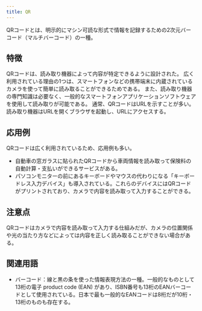 ```yaml
---
title: QR
---
```


QRコードとは、明示的にマシン可読な形式で情報を記録するための2次元バーコード（マルチバーコード）の一種。

## 特徴
QRコードは、読み取り機器によって内容が特定できるように設計された。
広く利用されている理由の1つは、スマートフォンなどの携帯端末に内蔵されているカメラを使って簡単に読み取ることができるためである。
また、読み取り機器の専門知識は必要なく、一般的なスマートフォンアプリケーションソフトウェアを使用して読み取りが可能である。
通常、QRコードはURLを示すことが多い。読み取り機器はURLを開くブラウザを起動し、URLにアクセスする。


## 応用例
QRコードは広く利用されているため、応用例も多い。
- 自動車の窓ガラスに貼られたQRコードから車両情報を読み取って保険料の自動計算・支払いができるサービスがある。
- パソコンモニターの前にあるキーボードやマウスの代わりになる「キーボードレス入力デバイス」も導入されている。これらのデバイスにはQRコードがプリントされており、カメラで内容を読み取って入力することができる。


## 注意点
QRコードはカメラで内容を読み取って入力する仕組みだが、カメラの位置関係や光の当たり方などによっては内容を正しく読み取ることができない場合がある。


## 関連用語
- バーコード：線と黒の条を使った情報表現方法の一種。一般的なものとして13桁の電子 product code (EAN) があり、ISBN番号も13桁のEANバーコードとして使用されている。日本で最も一般的なEANコードは8桁だが10桁・13桁のものも存在する。
